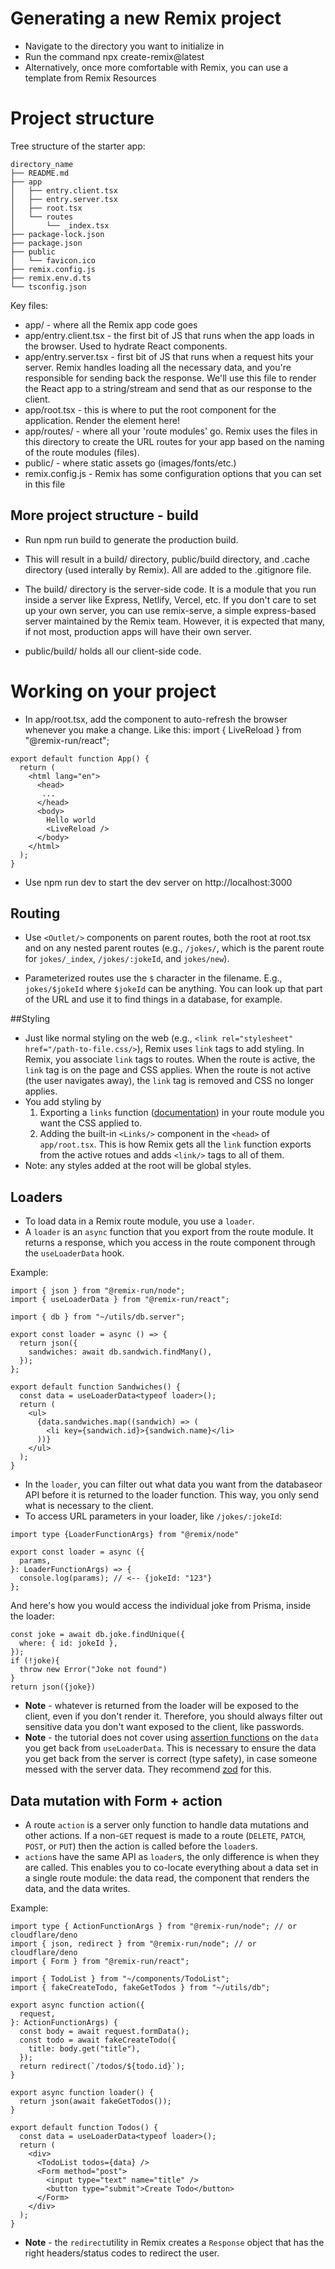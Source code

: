 # Generating a new Remix project

- Navigate to the directory you want to initialize in
- Run the command npx create-remix@latest
- Alternatively, once more comfortable with Remix, you can use a template from Remix Resources

# Project structure

Tree structure of the starter app:

```
directory_name
├── README.md
├── app
│   ├── entry.client.tsx
│   ├── entry.server.tsx
│   ├── root.tsx
│   └── routes
│       └── _index.tsx
├── package-lock.json
├── package.json
├── public
│   └── favicon.ico
├── remix.config.js
├── remix.env.d.ts
└── tsconfig.json
```

Key files:

- app/ - where all the Remix app code goes
- app/entry.client.tsx - the first bit of JS that runs when the app loads in the browser. Used to hydrate React components.
- app/entry.server.tsx - first bit of JS that runs when a request hits your server. Remix handles loading all the necessary data, and you're responsible for sending back the response. We'll use this file to render the React app to a string/stream and send that as our response to the client.
- app/root.tsx - this is where to put the root component for the application. Render the <html> element here!
- app/routes/ - where all your 'route modules' go. Remix uses the files in this directory to create the URL routes for your app based on the naming of the route modules (files).
- public/ - where static assets go (images/fonts/etc.)
- remix.config.js - Remix has some configuration options that you can set in this file

## More project structure - build

- Run npm run build to generate the production build.

- This will result in a build/ directory, public/build directory, and .cache directory (used interally by Remix). All are added to the .gitignore file.

- The build/ directory is the server-side code. It is a module that you run inside a server like Express, Netlify, Vercel, etc. If you don't care to set up your own server, you can use remix-serve, a simple express-based server maintained by the Remix team. However, it is expected that many, if not most, production apps will have their own server.
- public/build/ holds all our client-side code.

# Working on your project

- In app/root.tsx, add the <LiveReload /> component to auto-refresh the browser whenever you make a change. Like this:
  import { LiveReload } from "@remix-run/react";

```
export default function App() {
  return (
    <html lang="en">
      <head>
       ...
      </head>
      <body>
        Hello world
        <LiveReload />
      </body>
    </html>
  );
}
```

- Use npm run dev to start the dev server on http://localhost:3000

## Routing

- Use `<Outlet/>` components on parent routes, both the root at root.tsx and on any nested parent routes (e.g., `/jokes/`, which is the parent route for `jokes/_index`, `/jokes/:jokeId`, and `jokes/new`).

- Parameterized routes use the `$` character in the filename. E.g., `jokes/$jokeId` where `$jokeId` can be anything. You can look up that part of the URL and use it to find things in a database, for example.

##Styling

- Just like normal styling on the web (e.g., `<link rel="stylesheet" href="/path-to-file.css/>`), Remix uses `link` tags to add styling. In Remix, you associate `link` tags to routes. When the route is active, the `link` tag is on the page and CSS applies. When the route is not active (the user navigates away), the `link` tag is removed and CSS no longer applies.
- You add styling by
  1. Exporting a `links` function ([documentation](https://remix.run/docs/en/main/route/links)) in your route module you want the CSS applied to.
  2. Adding the built-in `<Links/>` component in the `<head>` of `app/root.tsx`. This is how Remix gets all the `link` function exports from the active rotues and adds `<link/>` tags to all of them.
- Note: any styles added at the root will be global styles.

## Loaders

- To load data in a Remix route module, you use a `loader`.
- A `loader` is an `async` function that you export from the route module. It returns a response, which you access in the route component through the `useLoaderData` hook.

Example:

```
import { json } from "@remix-run/node";
import { useLoaderData } from "@remix-run/react";

import { db } from "~/utils/db.server";

export const loader = async () => {
  return json({
    sandwiches: await db.sandwich.findMany(),
  });
};

export default function Sandwiches() {
  const data = useLoaderData<typeof loader>();
  return (
    <ul>
      {data.sandwiches.map((sandwich) => (
        <li key={sandwich.id}>{sandwich.name}</li>
      ))}
    </ul>
  );
}
```

- In the `loader`, you can filter out what data you want from the databaseor API before it is returned to the loader function. This way, you only send what is necessary to the client.
- To access URL parameters in your loader, like `/jokes/:jokeId`:

```
import type {LoaderFunctionArgs} from "@remix/node"

export const loader = async ({
  params,
}: LoaderFunctionArgs) => {
  console.log(params); // <-- {jokeId: "123"}
};
```

And here's how you would access the individual joke from Prisma, inside the loader:

```
const joke = await db.joke.findUnique({
  where: { id: jokeId },
});
if (!joke){
  throw new Error("Joke not found")
}
return json({joke})
```

- **Note** - whatever is returned from the loader will be exposed to the client, even if you don't render it. Therefore, you should always filter out sensitive data you don't want exposed to the client, like passwords.
- **Note** - the tutorial does not cover using [assertion functions](https://www.typescriptlang.org/docs/handbook/release-notes/typescript-3-7.html#assertion-functions) on the `data` you get back from `useLoaderData`. This is necessary to ensure the data you get back from the server is correct (type safety), in case someone messed with the server data. They recommend [zod](https://npm.im/zod) for this.

## Data mutation with Form + action

- A route `action` is a server only function to handle data mutations and other actions. If a non-`GET` request is made to a route (`DELETE`, `PATCH`, `POST`, or `PUT`) then the action is called before the `loader`s.
- `action`s have the same API as `loader`s, the only difference is when they are called. This enables you to co-locate everything about a data set in a single route module: the data read, the component that renders the data, and the data writes.

Example:

```
import type { ActionFunctionArgs } from "@remix-run/node"; // or cloudflare/deno
import { json, redirect } from "@remix-run/node"; // or cloudflare/deno
import { Form } from "@remix-run/react";

import { TodoList } from "~/components/TodoList";
import { fakeCreateTodo, fakeGetTodos } from "~/utils/db";

export async function action({
  request,
}: ActionFunctionArgs) {
  const body = await request.formData();
  const todo = await fakeCreateTodo({
    title: body.get("title"),
  });
  return redirect(`/todos/${todo.id}`);
}

export async function loader() {
  return json(await fakeGetTodos());
}

export default function Todos() {
  const data = useLoaderData<typeof loader>();
  return (
    <div>
      <TodoList todos={data} />
      <Form method="post">
        <input type="text" name="title" />
        <button type="submit">Create Todo</button>
      </Form>
    </div>
  );
}
```

- **Note** - the `redirect`utility in Remix creates a `Response` object that has the right headers/status codes to redirect the user.
